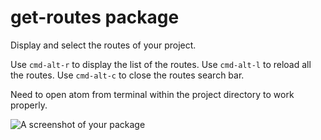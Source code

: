 # get-routes package

Display and select the routes of your project.

Use `cmd-alt-r` to display the list of the routes.
Use `cmd-alt-l` to reload all the routes.
Use `cmd-alt-c` to close the routes search bar.

Need to open atom from terminal within the project directory to work properly.

![A screenshot of your package](http://s16.postimg.org/ylmofk2tx/Screen_Shot_2015_05_04_at_18_12_31.png)
